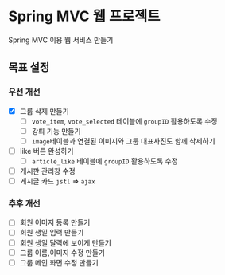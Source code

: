 # Spring MVC 웹 프로젝트

Spring MVC 이용 웹 서비스 만들기

## 목표 설정
### 우선 개선
- [x] 그룹 삭제 만들기
  - [ ] `vote_item`, `vote_selected` 테이블에 `groupID` 활용하도록 수정
  - [ ] 강퇴 기능 만들기
  - [ ] `image`테이블과 연결된 이미지와 그룹 대표사진도 함께 삭제하기
- [ ] like 버튼 완성하기
  - [ ] `article_like` 테이블에 `groupID` 활용하도록 수정
- [ ] 게시판 관리창 수정
- [ ] 게시글 카드 `jstl` => `ajax`
 
### 추후 개선
- [ ] 회원 이미지 등록 만들기
- [ ] 회원 생일 입력 만들기
- [ ] 회원 생일 달력에 보이게 만들기
- [ ] 그룹 이름,이미지 수정 만들기
- [ ] 그룹 메인 화면 수정 만들기

